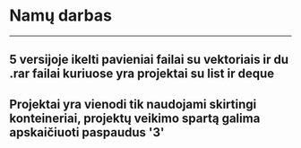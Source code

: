 # Namų darbas
---
## 5 versijoje ikelti pavieniai failai su vektoriais ir du .rar failai kuriuose yra projektai su list ir deque
## Projektai yra vienodi tik naudojami skirtingi konteineriai, projektų veikimo spartą galima apskaičiuoti paspaudus '3'
